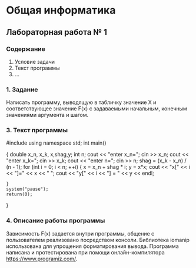 # Общая информатика

## Лабораторная работа № 1

### Содержание

1. Условие задачи
2. Текст программы
3. ...

### 1. Задание

Написать программу, выводящую в табличку значение X и соответствующее значение F(x) с задаваемыми начальным, конечным значениями аргумента и шагом.

### 3. Текст программы

#include <iostream>
using namespace std;
int main()

{
	double x_n, x_k, x,shag,y;
	int n;
	cout << "enter x_n=";
	cin >> x_n;
	cout << "enter x_k=";
	cin >> x_k;
	cout << "enter n=";
	cin >> n;
	shag = (x_k - x_n) / (n - 1);
	for (int i = 0; i < n; ++i)
	{
		x = x_n + shag * i;
		y = x*x;
		cout << "x[" << i << "]=" << x << "   ";
		cout << "y[" << i << "] = " << y << endl;

	}
	system("pause");
	return(0);
}

### 4. Описание работы программы
Зависимость F(x) задается внутри программы, общение с пользователем реализовано посредством консоли. Библиотека iomanip использована для упрощения форматирования вывода. Программа написана и протестирована при помощи онлайн-компилятора https://www.programiz.com/.
